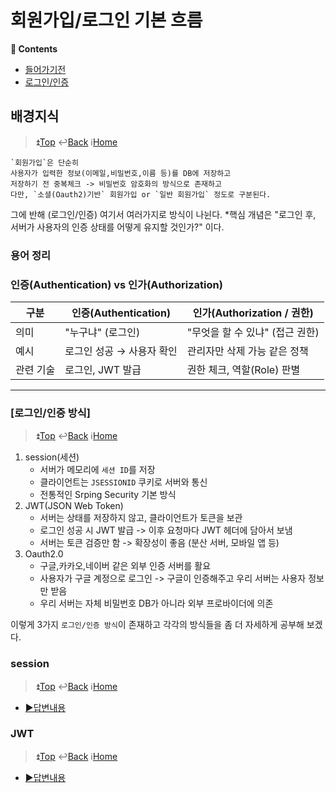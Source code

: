 # 회원가입/로그인 기본 흐름
**:book: Contents**
* [들어가기전](#배경지식)
* [로그인/인증](#로그인인증-방식)

## 배경지식
> :arrow_double_up:[Top](#회원가입로그인-기본-흐름)   :leftwards_arrow_with_hook:[Back](https://github.com/wnsur1234/CS-TIL#CS)   :information_source:[Home](https://github.com/wnsur1234/CS-TIL)

```
`회원가입`은 단순히 
사용자가 입력한 정보(이메일,비밀번호,이름 등)를 DB에 저장하고
저장하기 전 중복체크 -> 비밀번호 암호화의 방식으로 존재하고
다만, `소셜(Oauth2)기반` 회원가입 or `일반 회원가입` 정도로 구분된다.
```
그에 반해 (로그인/인증) 여기서 여러가지로 방식이 나뉜다.
*핵심 개념은 "로그인 후, 서버가 사용자의 인증 상태를 어떻게 유지할 것인가?" 이다.

### 용어 정리
### 인증(Authentication) vs 인가(Authorization)

| 구분 | 인증(Authentication) | 인가(Authorization / 권한) |
|------|----------------------|-----------------------------|
| 의미 | "누구냐" (로그인)     | "무엇을 할 수 있냐" (접근 권한) |
| 예시 | 로그인 성공 → 사용자 확인 | 관리자만 삭제 가능 같은 정책 |
| 관련 기술 | 로그인, JWT 발급 | 권한 체크, 역할(Role) 판별 |

---
### [로그인/인증 방식]
> :arrow_double_up:[Top](#회원가입로그인-기본-흐름)   :leftwards_arrow_with_hook:[Back](https://github.com/wnsur1234/CS-TIL#CS)   :information_source:[Home](https://github.com/wnsur1234/CS-TIL)
1. session(세션)
    - 서버가 메모리에 `세션 ID`를 저장
    - 클라이언트는 `JSESSIONID` 쿠키로 서버와 통신
    - 전통적인 Srping Security 기본 방식
2. JWT(JSON Web Token)
    - 서버는 상태를 저장하지 않고, 클라이언트가 토큰을 보관
    - 로그인 성공 시 JWT 발급 -> 이후 요청마다 JWT 헤더에 담아서 보냄
    - 서버는 토큰 검증만 함 -> 확장성이 좋음 (분산 서버, 모바일 앱 등)
3. Oauth2.0
    - 구글,카카오,네이버 같은 외부 인증 서버를 활요
    - 사용자가 구글 계정으로 로그인 -> 구글이 인증해주고 우리 서버는 사용자 정보만 받음
    - 우리 서버는 자체 비밀번호 DB가 아니라 외부 프로바이더에 의존

이렇게 3가지 `로그인/인증 방식`이 존재하고 
각각의 방식들을 좀 더 자세하게 공부해 보겠다.

### session
> :arrow_double_up:[Top](#회원가입로그인-기본-흐름)   :leftwards_arrow_with_hook:[Back](https://github.com/wnsur1234/CS-TIL#CS)   :information_source:[Home](https://github.com/wnsur1234/CS-TIL)
* [▶️답변내용](https://github.com/wnsur1234/CS-TIL/Java/spring/security_basic.md)

### JWT
> :arrow_double_up:[Top](#회원가입로그인-기본-흐름)   :leftwards_arrow_with_hook:[Back](https://github.com/wnsur1234/CS-TIL#CS)   :information_source:[Home](https://github.com/wnsur1234/CS-TIL)
* [▶️답변내용](https://github.com/wnsur1234/CS-TIL/Java/spring/jwt_quthentication.md)

